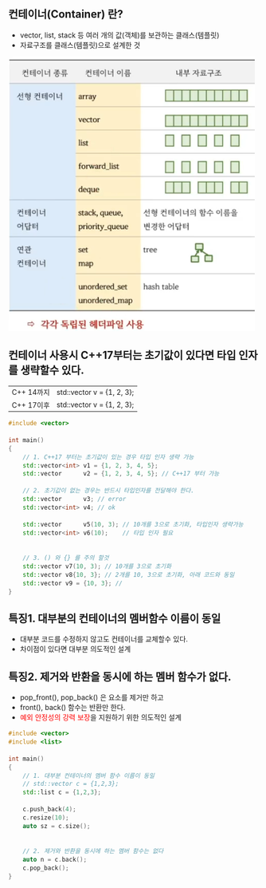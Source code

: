 <style>
r { color: Red }
o { color: Orange }
g { color: Green }
</style>

## 컨테이너(Container) 란?
- vector, list, stack 등 여러 개의 값(객체)를 보관하는 클래스(템플릿)
- 자료구조를 클래스(템플릿)으로 설계한 것

![container](../img/6-02_container.png)

## 컨테이너 사용시 C++17부터는 초기값이 있다면 타입 인자를 생략할수 있다.
|||
|--|--|
|C++ 14까지|std::vector<int> v = {1, 2, 3};|
|C++ 17이후|std::vector v = {1, 2, 3};|

```c++
#include <vector>

int main()
{
	// 1. C++17 부터는 초기값이 있는 경우 타입 인자 생략 가능
	std::vector<int> v1 = {1, 2, 3, 4, 5};
	std::vector      v2 = {1, 2, 3, 4, 5}; // C++17 부터 가능

	// 2. 초기값이 없는 경우는 반드시 타입인자를 전달해야 한다.
	std::vector      v3; // error
	std::vector<int> v4; // ok

	std::vector      v5(10, 3); // 10개를 3으로 초기화, 타입인자 생략가능
	std::vector<int> v6(10);	// 타입 인자 필요


	// 3. () 와 {} 를 주의 할것
	std::vector v7(10, 3); // 10개를 3으로 초기화
	std::vector v8{10, 3}; // 2개를 10, 3으로 초기화, 아래 코드와 동일
	std::vector v9 = {10, 3}; // 
}
```

## 특징1. 대부분의 컨테이너의 멤버함수 이름이 동일
- 대부분 코드를 수정하지 않고도 컨테이너를 교체할수 있다.
- 차이점이 있다면 대부분 의도적인 설계

## 특징2. 제거와 반환을 동시에 하는 멤버 함수가 없다.
- pop_front(), pop_back() 은 요소를 제거만 하고
- front(), back() 함수는 반환만 한다.
- <r>예외 안정성의 강력 보장</r>을 지원하기 위한 의도적인 설계

```c++
#include <vector>
#include <list>

int main()
{
	// 1. 대부분 컨테이너의 멤버 함수 이름이 동일
	// std::vector c = {1,2,3};
	std::list c = {1,2,3};

	c.push_back(4);
	c.resize(10);
	auto sz = c.size();


	// 2. 제거와 반환을 동시에 하는 멤버 함수는 없다
	auto n = c.back(); 
	c.pop_back();
}
```
